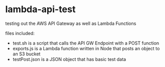 lambda-api-test
===============

testing out the AWS API Gateway as well as Lambda Functions

files included:

- test.sh is a script that calls the API GW Endpoint with a POST function
- exports.js is a Lambda function written in Node that posts an object to an S3 bucket
- testPost.json is a JSON object that has basic test data
